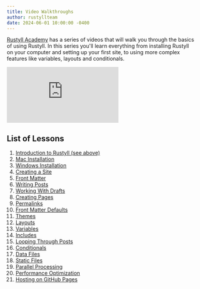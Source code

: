 ```yaml
---
title: Video Walkthroughs
author: rustyllteam
date: 2024-06-01 10:00:00 -0400
---
```


[Rustyll Academy](https://www.youtube.com/c/RustyllAcademy) has a series of videos that will walk you through the basics of using Rustyll. In this series you'll learn everything from installing Rustyll on your computer and setting up your first site, to using more complex features like variables, layouts and conditionals.

<div class="videoWrapper" >
     <iframe src="https://www.youtube.com/embed/example-rustyll-intro" frameborder="0" allowfullscreen></iframe>
</div>

## List of Lessons

1. [Introduction to Rustyll (see above)](https://www.youtube.com/watch?v=example-rustyll-intro)
2. [Mac Installation](https://www.youtube.com/watch?v=example-rustyll-mac)
3. [Windows Installation](https://www.youtube.com/watch?v=example-rustyll-windows)
4. [Creating a Site](https://www.youtube.com/watch?v=example-rustyll-create-site)
5. [Front Matter](https://www.youtube.com/watch?v=example-rustyll-front-matter)
6. [Writing Posts](https://www.youtube.com/watch?v=example-rustyll-posts)
7. [Working With Drafts](https://www.youtube.com/watch?v=example-rustyll-drafts)
8. [Creating Pages](https://www.youtube.com/watch?v=example-rustyll-pages)
9. [Permalinks](https://www.youtube.com/watch?v=example-rustyll-permalinks)
10. [Front Matter Defaults](https://www.youtube.com/watch?v=example-rustyll-defaults)
11. [Themes](https://www.youtube.com/watch?v=example-rustyll-themes)
12. [Layouts](https://www.youtube.com/watch?v=example-rustyll-layouts)
13. [Variables](https://www.youtube.com/watch?v=example-rustyll-variables)
14. [Includes](https://www.youtube.com/watch?v=example-rustyll-includes)
15. [Looping Through Posts](https://www.youtube.com/watch?v=example-rustyll-loops)
16. [Conditionals](https://www.youtube.com/watch?v=example-rustyll-conditionals)
17. [Data Files](https://www.youtube.com/watch?v=example-rustyll-data)
18. [Static Files](https://www.youtube.com/watch?v=example-rustyll-static)
19. [Parallel Processing](https://www.youtube.com/watch?v=example-rustyll-parallel)
20. [Performance Optimization](https://www.youtube.com/watch?v=example-rustyll-optimization)
21. [Hosting on GitHub Pages](https://www.youtube.com/watch?v=example-rustyll-github)
